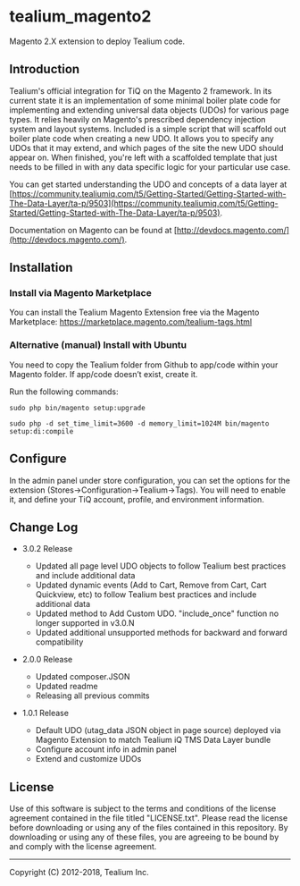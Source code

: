 # tealium_magento2
Magento 2.X extension to deploy Tealium code.

## Introduction
Tealium's official integration for TiQ on the Magento 2 framework. In its current state it is an implementation of some minimal boiler plate code for implementing and extending universal data objects (UDOs) for various page types. It relies heavily on Magento's prescribed dependency injection system and layout systems. Included is a simple script that will scaffold out boiler plate code when creating a new UDO. It allows you to specify any UDOs that it may extend, and which pages of the site the new UDO should appear on. When finished, you're left with a scaffolded template that just needs to be filled in with any data specific logic for your particular use case.

You can get started understanding the UDO and concepts of a data layer at [https://community.tealiumiq.com/t5/Getting-Started/Getting-Started-with-The-Data-Layer/ta-p/9503](https://community.tealiumiq.com/t5/Getting-Started/Getting-Started-with-The-Data-Layer/ta-p/9503).

Documentation on Magento can be found at [http://devdocs.magento.com/](http://devdocs.magento.com/).

## Installation
### Install via Magento Marketplace
You can install the Tealium Magento Extension free via the Magento Marketplace: https://marketplace.magento.com/tealium-tags.html

### Alternative (manual) Install with Ubuntu
You need to copy the Tealium folder from Github to app/code within your Magento folder.  If app/code doesn’t exist, create it.

Run the following commands:
```
sudo php bin/magento setup:upgrade

sudo php -d set_time_limit=3600 -d memory_limit=1024M bin/magento setup:di:compile
```

## Configure
In the admin panel under store configuration, you can set the  options for the extension (Stores->Configuration->Tealium->Tags). You will need to enable it, and define your TiQ account, profile, and environment information.


## Change Log

- 3.0.2 Release
    - Updated all page level UDO objects to follow Tealium best practices and include additional data
    - Updated dynamic events (Add to Cart, Remove from Cart, Cart Quickview, etc) to follow Tealium best practices and include additional data
    - Updated method to Add Custom UDO. "include_once" function no longer supported in v3.0.N
    - Updated additional unsupported methods for backward and forward compatibility

- 2.0.0 Release
    - Updated composer.JSON
    - Updated readme
    - Releasing all previous commits

- 1.0.1 Release
    - Default UDO (utag_data JSON object in page source) deployed via Magento Extension to match Tealium iQ TMS Data Layer bundle
    - Configure account info in admin panel
    - Extend and customize UDOs


## License

Use of this software is subject to the terms and conditions of the license agreement contained in the file titled "LICENSE.txt".  Please read the license before downloading or using any of the files contained in this repository. By downloading or using any of these files, you are agreeing to be bound by and comply with the license agreement.

---
Copyright (C) 2012-2018, Tealium Inc.
